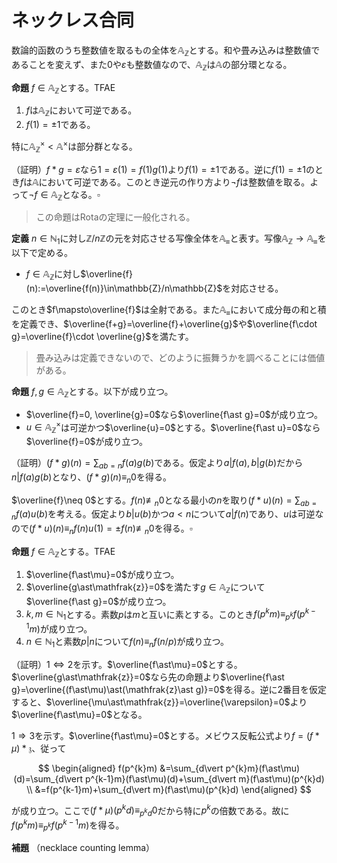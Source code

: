 
# ネックレス合同

数論的函数のうち整数値を取るもの全体を$\mathbb{A}_{\mathbb{Z}}$とする。和や畳み込みは整数値であることを変えず、また$0$や$\varepsilon$も整数値なので、$\mathbb{A}_{\mathbb{Z}}$は$\mathbb{A}$の部分環となる。

__命題__ $f\in\mathbb{A}_{\mathbb{Z}}$とする。TFAE

1. $f$は$\mathbb{A}_{\mathbb{Z}}$において可逆である。
1. $f(1)=\pm 1$である。

特に$\mathbb{A}_{\mathbb{Z}}^{\times}\lt\mathbb{A}^{\times}$は部分群となる。

（証明）$f\ast g=\varepsilon$なら$1=\varepsilon(1)=f(1)g(1)$より$f(1)=\pm 1$である。逆に$f(1)=\pm 1$のとき$f$は$\mathbb{A}$において可逆である。このとき逆元の作り方より$\neg f$は整数値を取る。よって$\neg f\in\mathbb{A}_{\mathbb{Z}}$となる。$\square$

> この命題はRotaの定理に一般化される。

__定義__ $n\in\mathbb{N}_{1}$に対し$\mathbb{Z}/n\mathbb{Z}$の元を対応させる写像全体を$\mathbb{A}_{\equiv}$と表す。写像$\mathbb{A}_{\mathbb{Z}}\rightarrow\mathbb{A}_{\equiv}$を以下で定める。

- $f\in\mathbb{A}_{\mathbb{Z}}$に対し$\overline{f}(n):=\overline{f(n)}\in\mathbb{Z}/n\mathbb{Z}$を対応させる。

このとき$f\mapsto\overline{f}$は全射である。また$\mathbb{A}_{\equiv}$において成分毎の和と積を定義でき、$\overline{f+g}=\overline{f}+\overline{g}$や$\overline{f\cdot g}=\overline{f}\cdot \overline{g}$を満たす。

> 畳み込みは定義できないので、どのように振舞うかを調べることには価値がある。

__命題__ $f, g\in\mathbb{A}_{\mathbb{Z}}$とする。以下が成り立つ。

- $\overline{f}=0, \overline{g}=0$なら$\overline{f\ast g}=0$が成り立つ。
- $u\in\mathbb{A}_{\mathbb{Z}}^{\times}$は可逆かつ$\overline{u}=0$とする。$\overline{f\ast u}=0$なら$\overline{f}=0$が成り立つ。

（証明）$(f\ast g)(n)=\sum_{ab=n}f(a)g(b)$である。仮定より$a\vert f(a), b\vert g(b)$だから$n\vert f(a)g(b)$となり、$(f\ast g)(n)\equiv_{n}0$を得る。

$\overline{f}\neq 0$とする。$f(n)\not\equiv_{n}0$となる最小の$n$を取り$(f\ast u)(n)=\sum_{ab=n}f(a)u(b)$を考える。仮定より$b\vert u(b)$かつ$a\lt n$について$a\vert f(n)$であり、$u$は可逆なので$(f\ast u)(n)\equiv_{n}f(n)u(1)=\pm f(n)\not\equiv_{n}0$を得る。$\square$

__命題__ $f\in\mathbb{A}_{\mathbb{Z}}$とする。TFAE

1. $\overline{f\ast\mu}=0$が成り立つ。
1. $\overline{g\ast\mathfrak{z}}=0$を満たす$g\in\mathbb{A}_{\mathbb{Z}}$について$\overline{f\ast g}=0$が成り立つ。
1. $k, m\in\mathbb{N}_{1}$とする。素数$p$は$m$と互いに素とする。このとき$f(p^{k}m)\equiv_{p^{k}}f(p^{k-1}m)$が成り立つ。
1. $n\in\mathbb{N}_{1}$と素数$p\vert n$について$f(n)\equiv_{n}f(n/p)$が成り立つ。

（証明）$1\Leftrightarrow 2$を示す。$\overline{f\ast\mu}=0$とする。$\overline{g\ast\mathfrak{z}}=0$なら先の命題より$\overline{f\ast g}=\overline{(f\ast\mu)\ast(\mathfrak{z}\ast g)}=0$を得る。逆に2番目を仮定すると、$\overline{\mu\ast\mathfrak{z}}=\overline{\varepsilon}=0$より$\overline{f\ast\mu}=0$となる。

$1\Rightarrow 3$を示す。$\overline{f\ast\mu}=0$とする。メビウス反転公式より$f=(f\ast\mu)\ast\mathfrak{z}$、従って

$$
\begin{aligned}
f(p^{k}m) &=\sum_{d\vert p^{k}m}(f\ast\mu)(d)=\sum_{d\vert p^{k-1}m}(f\ast\mu)(d)+\sum_{d\vert m}(f\ast\mu)(p^{k}d) \\
&=f(p^{k-1}m)+\sum_{d\vert m}(f\ast\mu)(p^{k}d)
\end{aligned}
$$

が成り立つ。ここで$(f\ast\mu)(p^{k}d)\equiv_{p^{k}d}0$だから特に$p^{k}$の倍数である。故に$f(p^{k}m)\equiv_{p^{k}}f(p^{k-1}m)$を得る。


__補題__ （necklace counting lemma）